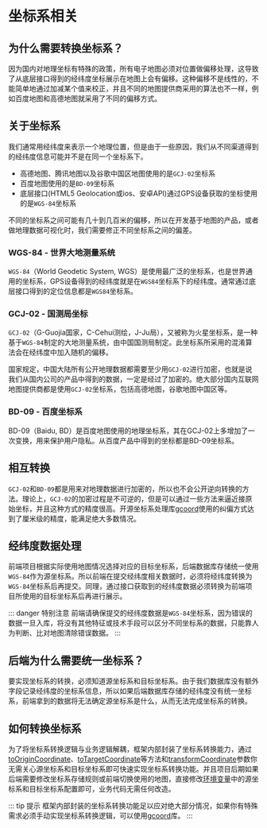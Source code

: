 # 坐标系相关

## 为什么需要转换坐标系？

因为国内对地理坐标有特殊的政策，所有电子地图必须对位置做偏移处理，这导致了从底层接口得到的经纬度坐标展示在地图上会有偏移。这种偏移不是线性的，不能简单地通过加减某个值来校正，并且不同的地图提供商采用的算法也不一样，例如百度地图和高德地图就采用了不同的偏移方式。

## 关于坐标系

我们通常用经纬度来表示一个地理位置，但是由于一些原因，我们从不同渠道得到的经纬度信息可能并不是在同一个坐标系下。

* 高德地图、腾讯地图以及谷歌中国区地图使用的是`GCJ-02`坐标系
* 百度地图使用的是`BD-09`坐标系
* 底层接口(HTML5 Geolocation或ios、安卓API)通过GPS设备获取的坐标使用的是`WGS-84`坐标系

不同的坐标系之间可能有几十到几百米的偏移，所以在开发基于地图的产品，或者做地理数据可视化时，我们需要修正不同坐标系之间的偏差。

### WGS-84 - 世界大地测量系统

`WGS-84`（World Geodetic System, WGS）是使用最广泛的坐标系，也是世界通用的坐标系，GPS设备得到的经纬度就是在`WGS84`坐标系下的经纬度。通常通过底层接口得到的定位信息都是`WGS84`坐标系。

### GCJ-02 - 国测局坐标

`GCJ-02`（G-Guojia国家，C-Cehui测绘，J-Ju局），又被称为火星坐标系，是一种基于`WGS-84`制定的大地测量系统，由中国国测局制定。此坐标系所采用的混淆算法会在经纬度中加入随机的偏移。

国家规定，中国大陆所有公开地理数据都需要至少用`GCJ-02`进行加密，也就是说我们从国内公司的产品中得到的数据，一定是经过了加密的。绝大部分国内互联网地图提供商都是使用`GCJ-02`坐标系，包括高德地图，谷歌地图中国区等。

### BD-09 - 百度坐标系

BD-09（Baidu, BD）是百度地图使用的地理坐标系，其在GCJ-02上多增加了一次变换，用来保护用户隐私。从百度产品中得到的坐标都是BD-09坐标系。

## 相互转换

`GCJ-02`和`BD-09`都是用来对地理数据进行加密的，所以也不会公开逆向转换的方法。理论上，`GCJ-02`的加密过程是不可逆的，但是可以通过一些方法来逼近接原始坐标，并且这种方式的精度很高。开源坐标系处理库[gcoord](https://github.com/hujiulong/gcoord)使用的纠偏方式达到了厘米级的精度，能满足绝大多数情况。

## 经纬度数据处理

前端项目根据实际使用地图情况选择对应的目标坐标系，后端数据库存储统一使用`WGS-84`作为源坐标系。所以前端在提交经纬度相关数据时，必须将经纬度转换为`WGS-84`坐标系后再提交。同理，通过接口获取到的经纬度数据必须转换为前端项目所使用的目标坐标系后再进行展示。

::: danger 特别注意
前端请确保提交的经纬度数据是`WGS-84`坐标系，因为错误的数据一旦入库，将没有其他特征或技术手段可以区分不同坐标系的数据，只能靠人为判断、比对地图清除错误数据。
:::

## 后端为什么需要统一坐标系？

要实现坐标系的转换，必须知道源坐标系和目标坐标系。由于我们数据库没有额外字段记录经纬度的坐标系信息，所以如果后端数据库存储的经纬度没有统一坐标系，前端拿到的数据将无法确定源坐标系是什么，从而无法完成坐标系的转换。

## 如何转换坐标系

为了将坐标系转换逻辑与业务逻辑解耦，框架内部封装了坐标系转换能力，通过[toOriginCoordinate](/utils/coordinate-method.md#toorigincoordinate)、[toTargetCoordinate](/utils/coordinate-method.md#totargetcoordinate)等方法和[transformCoordinate](/http/transform-coordinate.html)参数你无需关心源坐标系和目标坐标系即可快速实现坐标系转换功能。并且项目后期如果后端需要修改坐标系存储规则或前端切换使用的地图，直接修改[环境变量](env)中的源坐标系和目标坐标系配置即可，业务代码无需任何改造。

::: tip 提示
框架内部封装的坐标系转换功能足以应对绝大部分情况，如果你有特殊需求必须手动实现坐标系转换逻辑，可以使用[gcoord](https://github.com/hujiulong/gcoord)库。
:::